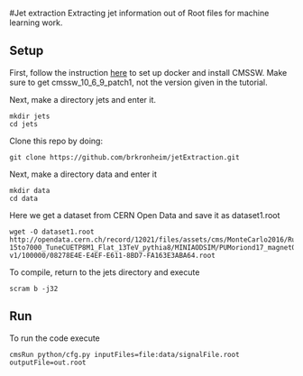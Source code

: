 #Jet extraction
Extracting jet information out of Root files for machine learning work.

## Setup
First, follow the instruction [here](http://opendata.cern.ch/docs/cms-guide-docker) to set up docker and install CMSSW. Make sure to get cmssw_10_6_9_patch1, not the version given in the tutorial.

Next, make a directory jets and enter it.
```
mkdir jets
cd jets
```
Clone this repo by doing:
```
git clone https://github.com/brkronheim/jetExtraction.git
```
Next, make a directory data and enter it
```
mkdir data
cd data
```
Here we get a dataset from CERN Open Data and save it as dataset1.root
```
wget -O dataset1.root http://opendata.cern.ch/record/12021/files/assets/cms/MonteCarlo2016/RunIISummer16MiniAODv2/QCD_Pt-15to7000_TuneCUETP8M1_Flat_13TeV_pythia8/MINIAODSIM/PUMoriond17_magnetOn_80X_mcRun2_asymptotic_2016_TrancheIV_v6-v1/100000/08278E4E-E4EF-E611-8BD7-FA163E3ABA64.root
```

To compile, return to the jets directory and execute
```
scram b -j32
```

## Run
To run the code execute
```
cmsRun python/cfg.py inputFiles=file:data/signalFile.root outputFile=out.root
```
